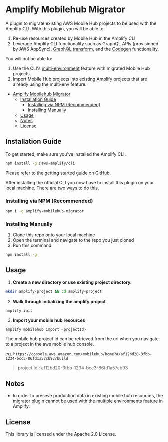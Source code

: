 # Amplify Mobilehub Migrator

A plugin to migrate existing AWS Mobile Hub projects to be used with the Amplify CLI. With this plugin, you will be able to:
1. Re-use resources created by Mobile Hub in the Amplify CLI
2. Leverage Amplify CLI functionality such as GraphQL APIs (provisioned by AWS AppSync), [GraphQL transform](https://aws-amplify.github.io/docs/cli/graphql), and the [Codegen](https://aws-amplify.github.io/docs/cli/codegen) functionality.

You will not be able to:
1. Use the CLI's [multi-environment](https://aws-amplify.github.io/docs/cli/multienv) feature with migrated Mobile Hub projects.
2. Import Mobile Hub projects into existing Amplify projects that are already using the multi-env feature.

- [Amplify Mobilehub Migrator](#amplify-mobilehub-migrator)
  - [Installation Guide](#installation-guide)
    - [Installing via NPM (Recommended)](#installing-via-npm-recommended)
    - [Installing Manually](#installing-manually)
  - [Usage](#usage)
  - [Notes](#notes)
  - [License](#license)

## Installation Guide

To get started, make sure you've installed the Amplify CLI.

```bash
npm install -g @aws-amplify/cli
```

Please refer to the getting started guide on [GitHub](https://github.com/aws-amplify/amplify-cli).

After installing the official CLI you now have to install this plugin on your local machine. There are two ways to do this.

### Installing via NPM (Recommended)

```bash
npm i -g amplify-mobilehub-migrator
```

### Installing Manually

1. Clone this repo onto your local machine
2. Open the terminal and navigate to the repo you just cloned
3. Run this command:

```bash
npm install -g
```

## Usage

1. **Create a new directory or use existing project directory.**

```bash
mkdir amplify-project && cd amplify-project
```

2. **Walk through initializing the amplify project**

``` bash
amplify init
```

3. **Import your mobile hub resources**

``` bash
amplify mobilehub import <projectId>
```

The mobile hub project Id can be retrieved from the url when you navigate to a project in the aws mobile hub console.

eg. `https://console.aws.amazon.com/mobilehub/home?#/af12bd20-3fbb-1234-bcc3-86fd1a57cb93/build`
> project Id : af12bd20-3fbb-1234-bcc3-86fd1a57cb93

## Notes

- In order to preseve production data in existing mobile hub resources, the migrator plugin cannot be used with the multiple environments feature in Amplify.

## License

This library is licensed under the Apache 2.0 License.
